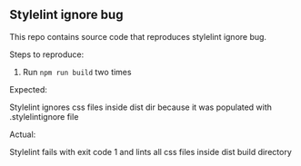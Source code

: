 ## Stylelint ignore bug

This repo contains source code that reproduces stylelint ignore bug.

Steps to reproduce:
1. Run `npm run build` two times

Expected:

Stylelint ignores css files inside dist dir because
it was populated with .stylelintignore file

Actual:

Stylelint fails with exit code 1 and lints all css files
inside dist build directory
